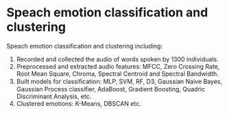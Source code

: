 # Speach emotion classification and clustering

Speach emotion classification and clustering including:
1. Recorded and collected the audio of words spoken by 1300 individuals.
2. Preprocessed and extracted audio features: MFCC, Zero Crossing Rate, Root Mean Square, Chroma, Spectral Centroid and Spectral Bandwidth.
3. Built models for classiﬁcation: MLP, SVM, RF, D3, Gaussian Naive Bayes, Gaussian Process classifier, AdaBoost, Gradient Boosting, Quadric Discriminant Analysis, etc.
4. Clustered emotions: K-Means, DBSCAN etc.